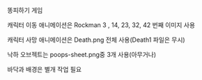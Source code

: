 똥피하기 게임

캐릭터 이동 애니메이션은 Rockman 3 , 14, 23, 32, 42 번째 이미지 사용

캐릭터 사망 애니메이션은 Death.png 전체 사용(Death1 파일은 무시)

낙하 오브젝트는 poops-sheet.png중 3개 사용(아무거나)

바닥과 배경은 별개 작업 필요

